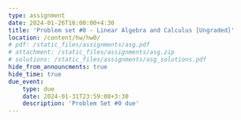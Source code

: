 ```yaml
---
type: assignment
date: 2024-01-26T16:00:00+4:30
title: 'Problem set #0 - Linear Algebra and Calculus [Ungraded]'
location: /content/hw/hw0/
# pdf: /static_files/assignments/asg.pdf
# attachment: /static_files/assignments/asg.zip
# solutions: /static_files/assignments/asg_solutions.pdf
hide_from_announcments: true 
hide_time: true 
due_event: 
    type: due
    date: 2024-01-31T23:59:00+3:30
    description: 'Problem Set #0 due'
---
```


